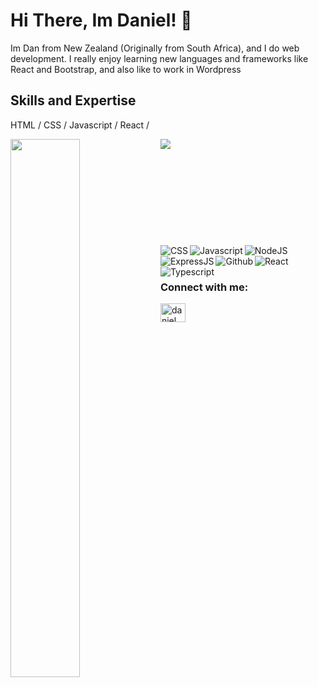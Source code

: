# Hi There, Im Daniel! 👋
Im Dan from New Zealand (Originally from South Africa), and I do web development. I really enjoy learning new languages and frameworks like React and Bootstrap, and also like to work in Wordpress

## Skills and Expertise

HTML / CSS / Javascript / React / 


<img align="left" width="47%" src="https://github-readme-stats.vercel.app/api?username=onenterframe01&show_icons=true&theme=light"/>
<img align="left" src="https://github-readme-stats.vercel.app/api/top-langs/?username=onenterframe&layout=compact)](https://github.com/onenterframe/github-readme-stats"/>

<br/><br/><br/><br/><br/><br/><br/><br/><br/><br/>
 <img alt="CSS" align="left" src="https://img.shields.io/badge/css3-%231572B6.svg?style=for-the-badge&logo=css3&logoColor=white" />
 <img alt="Javascript" align="left" src="https://img.shields.io/badge/javascript-%23323330.svg?style=for-the-badge&logo=javascript&logoColor=%23F7DF1E" />
  <img alt="NodeJS" align="left" src="https://img.shields.io/badge/node.js-6DA55F?style=for-the-badge&logo=node.js&logoColor=white" />
<img alt="ExpressJS" align="left" src="https://img.shields.io/badge/express.js-%23404d59.svg?style=for-the-badge&logo=express&logoColor=%2361DAFB" />
<img alt="Github" align="left" src="https://img.shields.io/badge/github-%23121011.svg?style=for-the-badge&logo=github&logoColor=white" />
<img alt="React" align="left" src="https://img.shields.io/badge/react-%2320232a.svg?style=for-the-badge&logo=react&logoColor=%2361DAFB" />
  <img alt="Typescript" align="left" src="https://img.shields.io/badge/typescript-%23007ACC.svg?style=for-the-badge&logo=typescript&logoColor=white" />
<br/><br/>
<h3 align="left">Connect with me:</h3>
<p align="left">
<a href="https://www.linkedin.com/in/dlevinenz/" target="blank"><img align="center" src="https://raw.githubusercontent.com/rahuldkjain/github-profile-readme-generator/master/src/images/icons/Social/linked-in-alt.svg" alt="daniel levine" height="30" width="40"/></a>
  
 
  



